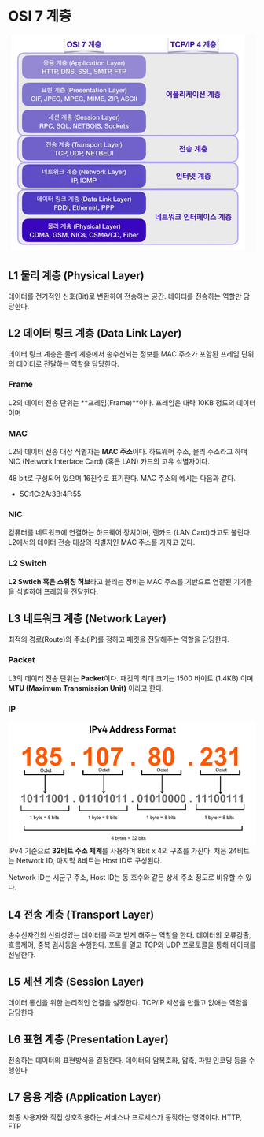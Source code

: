 # OSI 7 계층
![network_layer](./img/network_layer.png)

## L1 물리 계층 (Physical Layer)
데이터를 전기적인 신호(Bit)로 변환하여 전송하는 공간. 데이터를 전송하는 역할만 담당한다.

## L2 데이터 링크 계층 (Data Link Layer)
데이터 링크 계층은 물리 계층에서 송수신되는 정보를 MAC 주소가 포함된 프레임 단위의 데이터로 전달하는 역할을 담당한다. 

### Frame
L2의 데이터 전송 단위는 **프레임(Frame)**이다. 프레임은 대략 10KB 정도의 데이터이며 

### MAC

L2의 데이터 전송 대상 식별자는 **MAC 주소**이다. 하드웨어 주소, 물리 주소라고 하며 NIC (Network Interface Card) (혹은 LAN) 카드의 고유 식별자이다.

48 bit로 구성되어 있으며 16진수로 표기한다. MAC 주소의 예시는 다음과 같다.
- 5C:1C:2A:3B:4F:55

### NIC
컴퓨터를 네트워크에 연결하는 하드웨어 장치이며, 랜카드 (LAN Card)라고도 불린다. L2에서의 데이터 전송 대상의 식별자인 MAC 주소를 가지고 있다.

### L2 Switch
**L2 Swtich 혹은 스위칭 허브**라고 불리는 장비는 MAC 주소를 기반으로 연결된 기기들을 식별하여 프레임을 전달한다.

## L3 네트워크 계층 (Network Layer)
최적의 경로(Route)와 주소(IP)를 정하고 패킷을 전달해주는 역할을 담당한다. 

### Packet
L3의 데이터 전송 단위는 **Packet**이다. 패킷의 최대 크기는 1500 바이트 (1.4KB) 이며 **MTU (Maximum Transmission Unit)** 이라고 한다.

### IP
![ip](./img/ip.png)
IPv4 기준으로 **32비트 주소 체계**를 사용하며 8bit x 4의 구조를 가진다. 처음 24비트는 Network ID, 마지막 8비트는 Host ID로 구성된다.

Network ID는 시군구 주소, Host ID는 동 호수와 같은 상세 주소 정도로 비유할 수 있다.

## L4 전송 계층 (Transport Layer)
송수신자간의 신뢰성있는 데이터를 주고 받게 해주는 역할을 한다. 데이터의 오류검출, 흐름제어, 중복 검사등을 수행한다. 포트를 열고 TCP와 UDP 프로토콜을 통해 데이터를 전달한다.

## L5 세션 계층 (Session Layer)
데이터 통신을 위한 논리적인 연결을 설정한다. TCP/IP 세션을 만들고 없애는 역할을 담당한다

## L6 표현 계층 (Presentation Layer)
전송하는 데이터의 표현방식을 결정한다. 데이터의 암복호화, 압축, 파일 인코딩 등을 수행한다

## L7 응용 계층 (Application Layer)
최종 사용자와 직접 상호작용하는 서비스나 프로세스가 동작하는 영역이다. HTTP, FTP

